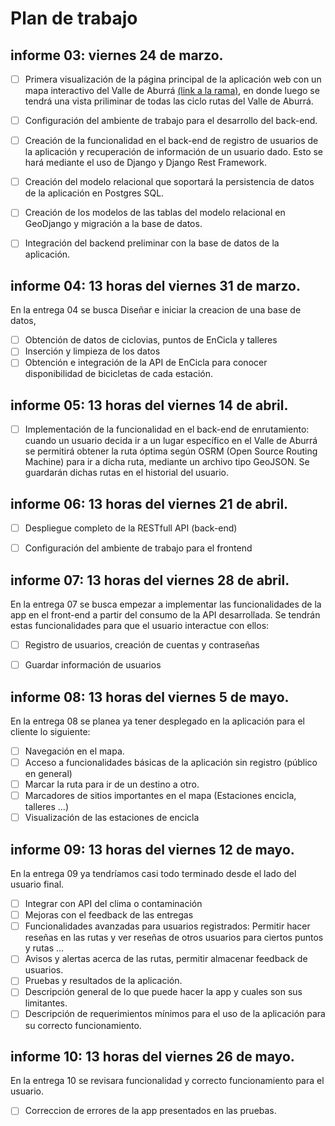 # Plan de trabajo
## informe 03: viernes 24 de marzo.

- [ ]  Primera visualización de la página principal de la aplicación web con un mapa interactivo del Valle de Aburrá [(link a la rama)](https://github.com/andresaris1/ppi_01/tree/holaBiciMaps), en donde luego se tendrá una vista priliminar de todas las ciclo rutas del Valle de Aburrá.
- [ ] Configuración del ambiente de trabajo para el desarrollo del back-end.
- [ ] Creación de la funcionalidad en el back-end de registro de usuarios de la aplicación y recuperación de información de un usuario dado. Esto se hará mediante el uso de Django y Django Rest Framework.
- [ ] Creación del modelo relacional que soportará la persistencia de datos de la aplicación en Postgres SQL.
- [ ] Creación de los modelos de las tablas del modelo relacional en GeoDjango y migración a la base de datos.
- [ ] Integración del backend preliminar con la base de datos de la aplicación.
  

## informe 04: 13 horas del viernes 31 de marzo.
En la entrega 04 se busca Diseñar e iniciar la creacion de una base de datos,
- [ ] Obtención de datos de ciclovias, puntos de EnCicla y talleres
- [ ] Inserción y limpieza de los datos
- [ ] Obtención e integración de la API de EnCicla para conocer disponibilidad de bicicletas de cada estación.

## informe 05: 13 horas del viernes 14 de abril.
- [ ] Implementación de la funcionalidad en el back-end de enrutamiento: cuando un usuario  decida ir a un lugar específico en el Valle de Aburrá se permitirá obtener la ruta óptima según OSRM (Open Source Routing Machine) para ir a dicha ruta, mediante un archivo tipo GeoJSON. Se guardarán dichas rutas en el historial del usuario.
  
  

## informe 06: 13 horas del viernes 21 de abril.
- [ ] Despliegue completo de la RESTfull API (back-end)
- [ ] Configuración del ambiente de trabajo para el frontend 
  
  

## informe 07: 13 horas del viernes 28 de abril.
En la entrega 07 se busca empezar a implementar las funcionalidades de la app en el front-end a partir del consumo de la API desarrollada. Se tendrán estas funcionalidades para que el usuario interactue con ellos:
- [ ] Registro de usuarios, creación de cuentas y contraseñas
- [ ] Guardar información de usuarios


## informe 08: 13 horas del viernes 5 de mayo.
En la entrega 08 se planea ya tener desplegado en la aplicación para el cliente lo siguiente: 
- [ ] Navegación en el mapa.
- [ ] Acceso a funcionalidades básicas de la aplicación sin registro (público en general)
- [ ] Marcar la ruta para ir de un destino a otro.
- [ ] Marcadores de sitios importantes en el mapa (Estaciones encicla, talleres ...)
- [ ] Visualización de las estaciones de encicla

## informe 09: 13 horas del viernes 12 de mayo.
En la entrega 09 ya tendríamos casi todo terminado desde el lado del usuario final.
- [ ] Integrar con API del clima o contaminación
- [ ] Mejoras con el feedback de las entregas
- [ ] Funcionalidades avanzadas para usuarios registrados: Permitir hacer reseñas en las rutas y ver reseñas de otros usuarios para ciertos puntos y rutas ...
- [ ] Avisos y alertas acerca de las rutas, permitir almacenar feedback de usuarios.
- [ ] Pruebas y resultados de la aplicación.
- [ ] Descripción general de lo que puede hacer la app y cuales son sus limitantes.
- [ ] Descripción de requerimientos mínimos para el uso de la aplicación para su correcto funcionamiento.

## informe 10: 13 horas del viernes 26 de mayo.
En la entrega 10 se revisara funcionalidad y correcto funcionamiento para el usuario.
- [ ] Correccion de errores de la app presentados en las pruebas.
